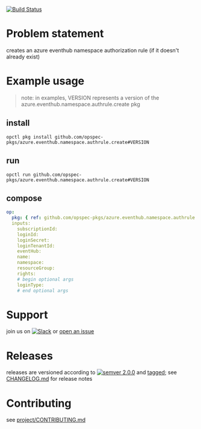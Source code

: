 [![Build Status](https://travis-ci.org/opspec-pkgs/azure.eventhub.namespace.authrule.create.svg?branch=master)](https://travis-ci.org/opspec-pkgs/azure.eventhub.namespace.authrule.create)

# Problem statement
creates an azure eventhub namespace authorization rule (if it doesn't already exist)

# Example usage

> note: in examples, VERSION represents a version of the azure.eventhub.namespace.authrule.create pkg

## install

```shell
opctl pkg install github.com/opspec-pkgs/azure.eventhub.namespace.authrule.create#VERSION
```

## run

```
opctl run github.com/opspec-pkgs/azure.eventhub.namespace.authrule.create#VERSION
```

## compose

```yaml
op:
  pkg: { ref: github.com/opspec-pkgs/azure.eventhub.namespace.authrule.create#VERSION }
  inputs: 
    subscriptionId:
    loginId:
    loginSecret:
    loginTenantId:
    eventHub:
    name:
    namespace:
    resourceGroup:
    rights:
    # begin optional args
    loginType:
    # end optional args
```

# Support

join us on [![Slack](https://opspec-slackin.herokuapp.com/badge.svg)](https://opspec-slackin.herokuapp.com/)
or [open an issue](https://github.com/opspec-pkgs/azure.eventhub.namespace.authrule.create/issues)

# Releases

releases are versioned according to
[![semver 2.0.0](https://img.shields.io/badge/semver-2.0.0-brightgreen.svg)](http://semver.org/spec/v2.0.0.html)
and [tagged](https://git-scm.com/book/en/v2/Git-Basics-Tagging); see
[CHANGELOG.md](CHANGELOG.md) for release notes

# Contributing

see [project/CONTRIBUTING.md](https://github.com/opspec-pkgs/project/blob/master/CONTRIBUTING.md)
